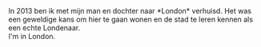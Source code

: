 <div lang="nl">
In 2013 ben ik met mijn man en dochter naar *London* verhuisd.
Het was een geweldige kans om hier te gaan wonen en de stad te leren kennen als een
echte Londenaar.
</div>

<div lang="en">
I'm in London.
</div>
